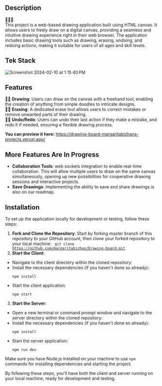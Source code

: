 ## Description
🎨🎨🎨</br>
This project is a web-based drawing application built using HTML canvas. It allows users to freely draw on a digital canvas, providing a seamless and intuitive drawing experience right in their web browser. The application includes basic drawing tools such as drawing, erasing, undoing, and redoing actions, making it suitable for users of all ages and skill levels.</br>

## Tek Stack
![Screenshot 2024-02-10 at 1 15 40 PM](https://github.com/margaritabizhan/Drawing-board/assets/140859521/3fc7cf70-f024-4d82-9382-8980a9b0d8ce)


## Features
🧑‍🎨 **Drawing**: Users can draw on the canvas with a freehand tool, enabling the creation of anything from simple doodles to intricate designs.</br>
🧑‍🎨 **Erasing**: A dedicated erase tool allows users to correct mistakes or remove unwanted parts of their drawing.</br>
🧑‍🎨 **Undo/Redo**: Users can undo their last action if they make a mistake, and redo it if needed, ensuring a flexible drawing process.</br>

<b>You can preview it here:</b>
https://drawing-board-margaritabizhans-projects.vercel.app/

## More Features Are In Progress
- **Collaboration Tools**: web sockets integration to enable real-time collaboration. This will allow multiple users to draw on the same canvas simultaneously, opening up new possibilities for cooperative drawing sessions and interactive projects.
- **Save Drawings**: Implementing the ability to save and share drawings is also on our roadmap.

## Installation
To set up the application locally for development or testing, follow these steps:

1. **Fork and Clone the Repository**: Start by forking master branch of this repository to your GitHub account, then clone your forked repository to your local machine:
   <code> git clone https://github.com/margaritabizhan/Drawing-board.git</code>
2. **Start the Client**:
- Navigate to the client directory within the cloned repository:
- Install the necessary dependencies (if you haven't done so already):
  ```
  npm install
  ```
- Start the client application:
  ```
  npm start
  ```

3. **Start the Server**:
- Open a new terminal or command prompt window and navigate to the server directory within the cloned repository:
- Install the necessary dependencies (if you haven't done so already):
  ```
  npm install
  ```
- Start the server application:
  ```
  npm run dev
  ```

Make sure you have Node.js installed on your machine to use `npm` commands for installing dependencies and starting the project.

By following these steps, you'll have both the client and server running on your local machine, ready for development and testing.
